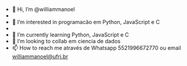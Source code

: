 - 👋 Hi, I’m @williammanoel
- 
- 👀 I’m interested in programacão em Python, JavaScript e C
-
- 🌱 I’m currently learning Python, JavaScript e C
- 💞️ I’m looking to collab em ciencia de dados
- 📫 How to reach me  através de Whatsapp 5521996672770 ou email williammanoel@ufrj.br

<!---
williammanoel/williammanoel is a ✨ special ✨ repository because its `README.md` (this file) appears on your GitHub profile.
You can click the Preview link to take a look at your changes.
--->
